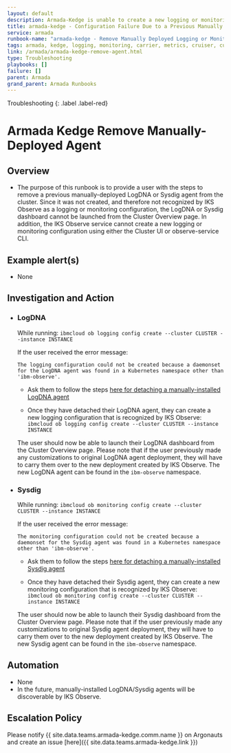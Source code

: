 ```yaml
---
layout: default
description: Armada-Kedge is unable to create a new logging or monitoring configuration for the cluster
title: armada-kedge - Configuration Failure Due to a Previous Manually Deployed Observe Agent
service: armada
runbook-name: "armada-kedge - Remove Manually Deployed Logging or Monitoring Agent from the Cluster"
tags: armada, kedge, logging, monitoring, carrier, metrics, cruiser, customer
link: /armada/armada-kedge-remove-agent.html
type: Troubleshooting
playbooks: []
failure: []
parent: Armada
grand_parent: Armada Runbooks
---
```


Troubleshooting
{: .label .label-red}

# Armada Kedge Remove Manually-Deployed Agent

## Overview
- The purpose of this runbook is to provide a user with the steps to remove a previous manually-deployed LogDNA or Sysdig agent from the cluster.  Since it was not created, and therefore not recognized by IKS Observe as a logging or monitoring configuration, the LogDNA or Sysdig dashboard cannot be launched from the Cluster Overview page.  In addition, the IKS Observe service cannot create a new logging or monitoring configuration using either the Cluster UI or observe-service CLI.

## Example alert(s)
- None

## Investigation and Action

- ### LogDNA

   While running: `ibmcloud ob logging config create --cluster CLUSTER --instance INSTANCE`

   If the user received the error message:

   `The logging configuration could not be created because a daemonset for the LogDNA agent was found in a Kubernetes namespace other than 'ibm-observe'.`
   
   - Ask them to follow the steps <a href="https://cloud.ibm.com/docs/services/Log-Analysis-with-LogDNA?topic=LogDNA-detach_agent">here for detaching a manually-installed LogDNA agent</a>

   - Once they have detached their LogDNA agent, they can create a new logging configuration that is recognized by IKS Observe: 
   `ibmcloud ob logging config create --cluster CLUSTER --instance INSTANCE`

  The user should now be able to launch their LogDNA dashboard from the Cluster Overview page.  Please note that if the user previously made any customizations to original LogDNA agent deployment, they will have to carry them over to the new deployment created by IKS Observe.  The new LogDNA agent can be found in the `ibm-observe` namespace.
  

- ### Sysdig

  While running: `ibmcloud ob monitoring config create --cluster CLUSTER --instance INSTANCE`

  If the user received the error message:

  `The monitoring configuration could not be created because a daemonset for the Sysdig agent was found in a Kubernetes namespace other than 'ibm-observe'.`

  - Ask them to follow the steps <a href="https://cloud.ibm.com/docs/services/Monitoring-with-Sysdig?topic=Sysdig-remove_agent">here for detaching a manually-installed Sysdig agent</a>

  - Once they have detached their Sysdig agent, they can create a new monitoring configuration that is recognized by IKS Observe: \
  `ibmcloud ob monitoring config create --cluster CLUSTER --instance INSTANCE`

  The user should now be able to launch their Sysdig dashboard from the Cluster Overview page.  Please note that if the user previously made any customizations to original Sysdig agent deployment, they will have to carry them over to the new deployment created by IKS Observe.  The new Sysdig agent can be found in the `ibm-observe` namespace.


  
## Automation
- None
- In the future, manually-installed LogDNA/Sysdig agents will be discoverable by IKS Observe. 


## Escalation Policy

Please notify {{ site.data.teams.armada-kedge.comm.name }} on Argonauts and create an issue [here]({{ site.data.teams.armada-kedge.link }})
